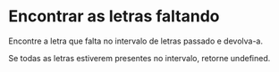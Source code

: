 # Encontrar as letras faltando

Encontre a letra que falta no intervalo de letras passado e devolva-a.

Se todas as letras estiverem presentes no intervalo, retorne undefined.
